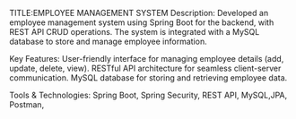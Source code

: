 TITLE:EMPLOYEE MANAGEMENT SYSTEM
Description:
Developed an employee management system using Spring Boot for the backend, with REST API CRUD operations. The system is integrated with a MySQL database to store and manage employee information.

Key Features:
User-friendly interface for managing employee details (add, update, delete, view).
RESTful API architecture for seamless client-server communication.
MySQL database for storing and retrieving employee data.

Tools & Technologies:
Spring Boot, Spring Security, REST API, MySQL,JPA, Postman,
